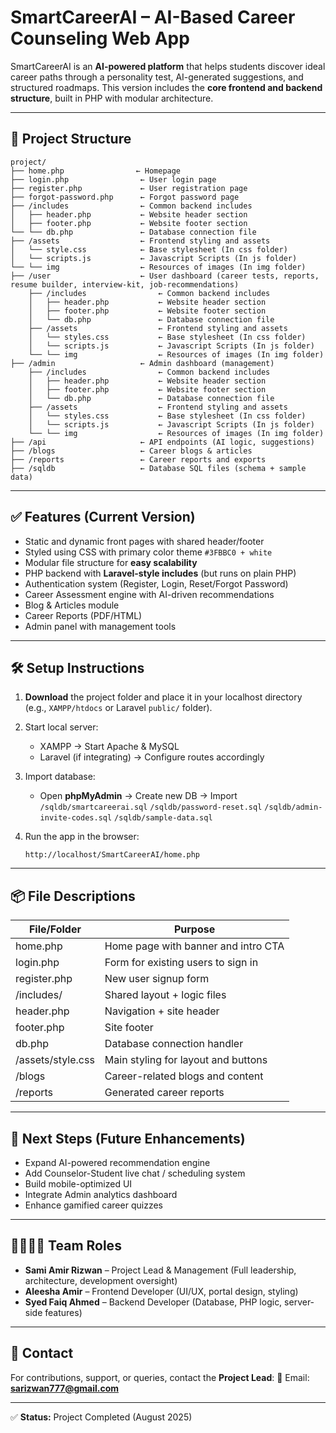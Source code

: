 # SmartCareerAI – AI-Based Career Counseling Web App

SmartCareerAI is an **AI-powered platform** that helps students discover ideal career paths through a personality test, AI-generated suggestions, and structured roadmaps. This version includes the **core frontend and backend structure**, built in PHP with modular architecture.

---

## 📁 Project Structure

```
project/
├── home.php                ← Homepage
├── login.php                ← User login page
├── register.php             ← User registration page
├── forgot-password.php      ← Forgot password page
├── /includes                ← Common backend includes
│   ├── header.php           ← Website header section
│   ├── footer.php           ← Website footer section
└── └── db.php               ← Database connection file
├── /assets                  ← Frontend styling and assets
│   └── style.css            ← Base stylesheet (In css folder)
│   └── scripts.js           ← Javascript Scripts (In js folder)
└── └── img                  ← Resources of images (In img folder)
├── /user                    ← User dashboard (career tests, reports, resume builder, interview-kit, job-recommendations)
    ├── /includes                ← Common backend includes
    │   ├── header.php           ← Website header section
    │   ├── footer.php           ← Website footer section
    │   └── db.php               ← Database connection file
    ├── /assets                  ← Frontend styling and assets
    │   └── styles.css           ← Base stylesheet (In css folder)
    │   └── scripts.js           ← Javascript Scripts (In js folder)
    └── └── img                  ← Resources of images (In img folder)
├── /admin                   ← Admin dashboard (management)
    ├── /includes                ← Common backend includes
    │   ├── header.php           ← Website header section
    │   ├── footer.php           ← Website footer section
    │   └── db.php               ← Database connection file
    ├── /assets                  ← Frontend styling and assets
    │   └── styles.css           ← Base stylesheet (In css folder)
    │   └── scripts.js           ← Javascript Scripts (In js folder)
    └── └── img                  ← Resources of images (In img folder)
├── /api                     ← API endpoints (AI logic, suggestions)
├── /blogs                   ← Career blogs & articles
├── /reports                 ← Career reports and exports
├── /sqldb                   ← Database SQL files (schema + sample data)
```

---

## ✅ Features (Current Version)

* Static and dynamic front pages with shared header/footer
* Styled using CSS with primary color theme `#3FBBC0 + white`
* Modular file structure for **easy scalability**
* PHP backend with **Laravel-style includes** (but runs on plain PHP)
* Authentication system (Register, Login, Reset/Forgot Password)
* Career Assessment engine with AI-driven recommendations
* Blog & Articles module
* Career Reports (PDF/HTML)
* Admin panel with management tools

---

## 🛠 Setup Instructions

1. **Download** the project folder and place it in your localhost directory (e.g., `XAMPP/htdocs` or Laravel `public/` folder).
2. Start local server:

   * XAMPP → Start Apache & MySQL
   * Laravel (if integrating) → Configure routes accordingly
3. Import database:

   * Open **phpMyAdmin** → Create new DB → Import `/sqldb/smartcareerai.sql` `/sqldb/password-reset.sql` `/sqldb/admin-invite-codes.sql` `/sqldb/sample-data.sql`
4. Run the app in the browser:

   ```
   http://localhost/SmartCareerAI/home.php
   ```

---

## 📦 File Descriptions

| File/Folder       | Purpose                             |
| ----------------- | ----------------------------------- |
| home.php          | Home page with banner and intro CTA |
| login.php         | Form for existing users to sign in  |
| register.php      | New user signup form                |
| /includes/        | Shared layout + logic files         |
| header.php        | Navigation + site header            |
| footer.php        | Site footer                         |
| db.php            | Database connection handler         |
| /assets/style.css | Main styling for layout and buttons |
| /blogs            | Career-related blogs and content    |
| /reports          | Generated career reports            |

---

## 📌 Next Steps (Future Enhancements)

* Expand AI-powered recommendation engine
* Add Counselor-Student live chat / scheduling system
* Build mobile-optimized UI
* Integrate Admin analytics dashboard
* Enhance gamified career quizzes

---

## 👨‍👩‍👧‍👦 Team Roles

* **Sami Amir Rizwan** – Project Lead & Management (Full leadership, architecture, development oversight)
* **Aleesha Amir** – Frontend Developer (UI/UX, portal design, styling)
* **Syed Faiq Ahmed** – Backend Developer (Database, PHP logic, server-side features)

---

## 📧 Contact

For contributions, support, or queries, contact the **Project Lead**:
📩 Email: **[sarizwan777@gmail.com](mailto:sarizwan777@gmail.com)**

---

✅ **Status:** Project Completed (August 2025)
